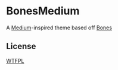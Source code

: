 # BonesMedium

A [Medium](http://www.medium.com)-inspired theme based off [Bones](https://github.com/eddiemachado/bones)

## License

[WTFPL](http://sam.zoy.org/wtfpl/)
